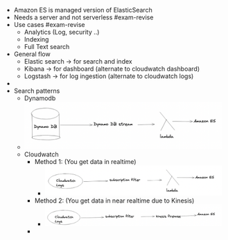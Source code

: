 - Amazon ES is managed version of ElasticSearch
- Needs a server and not serverless #exam-revise
- Use cases #exam-revise
	- Analytics (Log, security ..)
	- Indexing
	- Full Text search
- General flow
	- Elastic search -> for search and index
	- Kibana -> for dashboard (alternate to cloudwatch dashboard)
	- Logstash -> for log ingestion (alternate to cloudwatch logs)
-
- Search patterns
	- Dynamodb
	- ![image.png](../assets/image_1650655470940_0.png)
	- Cloudwatch
		- Method 1: (You get data in realtime)
			- ![image.png](../assets/image_1650655549553_0.png)
		- Method 2: (You get data in near realtime due to Kinesis)
			- ![image.png](../assets/image_1650655596468_0.png)
		-